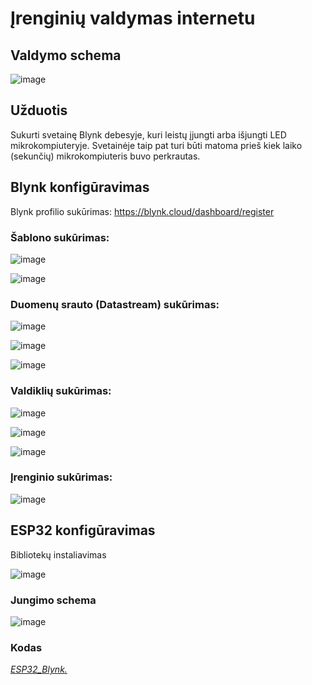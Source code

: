 # Įrenginių valdymas internetu

## Valdymo schema

![image](https://user-images.githubusercontent.com/67558835/229605503-79bed45d-2301-4cf7-901c-f705cdd808c8.png)

## Užduotis

Sukurti svetainę Blynk debesyje, kuri leistų įjungti arba išjungti LED mikrokompiuteryje. Svetainėje taip pat turi būti matoma 
prieš kiek laiko (sekunčių) mikrokompiuteris buvo perkrautas.


## Blynk konfigūravimas

Blynk profilio sukūrimas: https://blynk.cloud/dashboard/register

### Šablono sukūrimas:
![image](https://user-images.githubusercontent.com/67558835/229606937-e31a6949-e371-448e-82eb-414e5452856b.png)

![image](https://user-images.githubusercontent.com/67558835/229607248-3aa14d7d-bf76-4a47-ad3e-8bd42ce79dca.png)

### Duomenų srauto (Datastream) sukūrimas:


![image](https://user-images.githubusercontent.com/67558835/229607731-19bbe040-3a07-4fd4-8b79-6a53b0e4c935.png)

![image](https://user-images.githubusercontent.com/67558835/229608080-52cf81a2-8827-4e2c-bfc3-e2f4246791a0.png)

![image](https://user-images.githubusercontent.com/67558835/229608300-ea29b018-e0e8-4297-8c79-1636953df552.png)

### Valdiklių sukūrimas:

![image](https://user-images.githubusercontent.com/67558835/229608935-c74ef71b-ac72-4990-a6e5-b03edb78b404.png)

![image](https://user-images.githubusercontent.com/67558835/229608568-f48c9d91-1a5f-4d61-b2f8-ba3c62e1115f.png)

![image](https://user-images.githubusercontent.com/67558835/229608994-fe954b3b-155a-4ff9-b0c9-2b403fd014a2.png)


### Įrenginio sukūrimas:

![image](https://user-images.githubusercontent.com/67558835/229609378-3c933193-e034-49ce-a82f-9dbb6242b463.png)




## ESP32 konfigūravimas

Bibliotekų instaliavimas

![image](https://user-images.githubusercontent.com/67558835/229609837-8733a27b-7b70-44a0-850d-cee2e8572371.png)


### Jungimo schema

![image](https://user-images.githubusercontent.com/67558835/229610167-1043e2bd-d0d8-4add-b1de-18d98450a29b.png)

### Kodas

*[ESP32_Blynk.](11-Pamoka/ESP32_Blynk.ino)*

